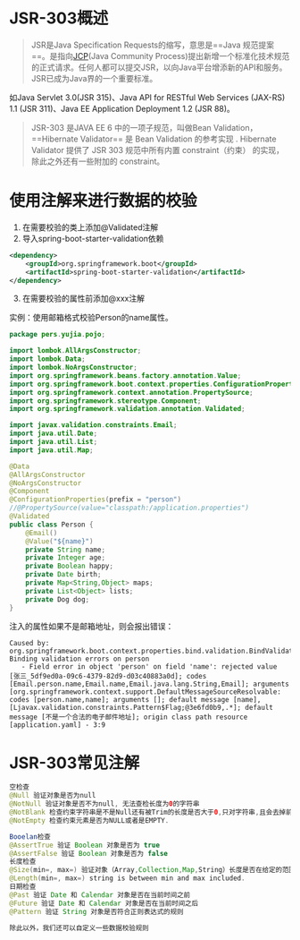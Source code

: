 # JSR-303概述

> JSR是Java Specification Requests的缩写，意思是==Java 规范提案==。是指向[JCP](https://link.jianshu.com?t=http%3A%2F%2Fbaike.baidu.com%2Fview%2F148425.htm)(Java Community Process)提出新增一个标准化技术规范的正式请求。任何人都可以提交JSR，以向Java平台增添新的API和服务。JSR已成为Java界的一个重要标准。

如Java Servlet 3.0(JSR 315)、Java API for RESTful Web Services (JAX-RS) 1.1 (JSR 311)、Java EE Application Deployment 1.2 (JSR 88)。

> JSR-303 是JAVA EE 6 中的一项子规范，叫做Bean Validation，==Hibernate Validator== 是 Bean Validation 的参考实现 . Hibernate Validator 提供了 JSR 303 规范中所有内置 constraint（约束） 的实现，除此之外还有一些附加的 constraint。

# 使用注解来进行数据的校验

1.  在需要校验的类上添加@Validated注解
2. 导入spring-boot-starter-validation依赖

```xml
<dependency>
	<groupId>org.springframework.boot</groupId>
	<artifactId>spring-boot-starter-validation</artifactId>
</dependency>
```

3.  在需要校验的属性前添加@xxx注解

实例：使用邮箱格式校验Person的name属性。

```java
package pers.yujia.pojo;

import lombok.AllArgsConstructor;
import lombok.Data;
import lombok.NoArgsConstructor;
import org.springframework.beans.factory.annotation.Value;
import org.springframework.boot.context.properties.ConfigurationProperties;
import org.springframework.context.annotation.PropertySource;
import org.springframework.stereotype.Component;
import org.springframework.validation.annotation.Validated;

import javax.validation.constraints.Email;
import java.util.Date;
import java.util.List;
import java.util.Map;

@Data
@AllArgsConstructor
@NoArgsConstructor
@Component
@ConfigurationProperties(prefix = "person")
//@PropertySource(value="classpath:/application.properties")
@Validated
public class Person {
    @Email()
    @Value("${name}")
    private String name;
    private Integer age;
    private Boolean happy;
    private Date birth;
    private Map<String,Object> maps;
    private List<Object> lists;
    private Dog dog;
}
```

注入的属性如果不是邮箱地址，则会报出错误：

```
Caused by: org.springframework.boot.context.properties.bind.validation.BindValidationException: Binding validation errors on person
   - Field error in object 'person' on field 'name': rejected value [张三_5df9ed0a-09c6-4379-82d9-d03c40883a0d]; codes [Email.person.name,Email.name,Email.java.lang.String,Email]; arguments [org.springframework.context.support.DefaultMessageSourceResolvable: codes [person.name,name]; arguments []; default message [name],[Ljavax.validation.constraints.Pattern$Flag;@3e6fd0b9,.*]; default message [不是一个合法的电子邮件地址]; origin class path resource [application.yaml] - 3:9
```

# JSR-303常见注解

```java
空检查
@Null 验证对象是否为null
@NotNull 验证对象是否不为null, 无法查检长度为0的字符串
@NotBlank 检查约束字符串是不是Null还有被Trim的长度是否大于0,只对字符串,且会去掉前后空格
@NotEmpty 检查约束元素是否为NULL或者是EMPTY.

Booelan检查
@AssertTrue 验证 Boolean 对象是否为 true
@AssertFalse 验证 Boolean 对象是否为 false
长度检查
@Size(min=, max=) 验证对象（Array,Collection,Map,String）长度是否在给定的范围之内
@Length(min=, max=) string is between min and max included.
日期检查
@Past 验证 Date 和 Calendar 对象是否在当前时间之前
@Future 验证 Date 和 Calendar 对象是否在当前时间之后
@Pattern 验证 String 对象是否符合正则表达式的规则

除此以外，我们还可以自定义一些数据校验规则
```





